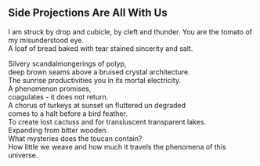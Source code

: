 Side Projections Are All With Us
--------------------------------
I am struck by drop and cubicle, by cleft and thunder. You are the tomato of my misunderstood eye.  
A loaf of bread baked with tear stained sincerity and salt.  
  
Silvery scandalmongerings of polyp,  
deep brown seams above a bruised crystal architecture.  
The sunrise productivities you in its mortal electricity.  
A phenomenon promises,  
coagulates - it does not return.  
A chorus of turkeys at sunset un fluttered un degraded  
comes to a halt before a bird feather.  
To create lost cactuss and for transluscent transparent lakes.  
Expanding from bitter wooden.  
What mysteries does the toucan contain?  
How little we weave and how much it travels the phenomena of this universe.  
